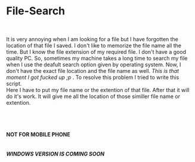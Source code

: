 # File-Search
<br>
<p>It is very annoying when I am looking for a file but I have forgotten the location of that file I saved. I don't like to memorize the file name all the time. But I know the file extension of my required file. I don't have a good quality PC. So, sometimes my machine takes a long time to search my file when I use the deafult search option given by operating system. Now, I don't have the exact file location and the file name as well. <i> This is that moment I got fucked up ;p </i>. To resolve this problem I tried to write this script. <br> Here I have to put my file name or the extention of that file. After that it will do it's work. It will give me all the location of those similler file name or extention.</p>
<br><br>
<b><h4>NOT FOR MOBILE PHONE</h4></b><br>
<b><i>WINDOWS VERSION IS COMING SOON</i></b>
